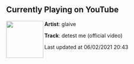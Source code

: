 ## Currently Playing on YouTube

[<img align="left" width="100" src="https://yt3.ggpht.com/ytc/AAUvwngaE2INWNlL4UJ9fjy79mN0aYcL_nRdH3ud5jJsBQ=s48-c-k-c0x00ffffff-no-rj-mo">](https://www.youtube.com/channel/UCgVCTlNEvc7at5cAkTsKWCA)

**Artist**: glaive 

**Track**: detest me (official video)

Last updated at 06/02/2021 20:43
